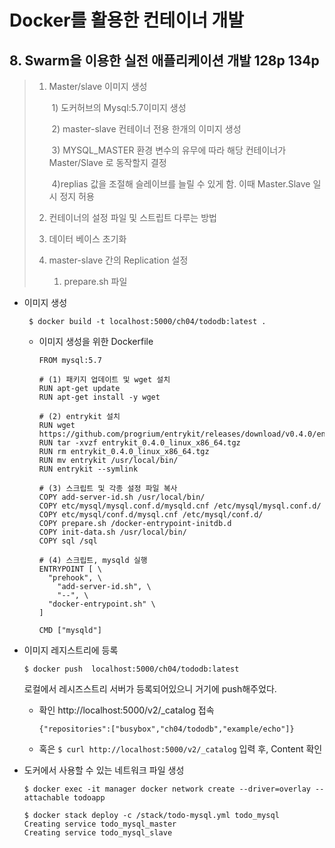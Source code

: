 # Docker를 활용한 컨테이너 개발

## 8. Swarm을 이용한 실전 애플리케이션 개발 128p 134p

> 1. Master/slave 이미지 생성
>
>    ​	1) 도커허브의 Mysql:5.7이미지 생성
>
>    ​	2)  master-slave 컨테이너 전용 한개의 이미지 생성
>
>    ​	3) MYSQL_MASTER 환경 변수의 유무에 따라 해당 컨테이너가 Master/Slave 로 동작할지 결정
>
>    ​	4)replias 값을 조절해 슬레이브를 늘릴 수 있게 함. 이때  Master.Slave 일시 정지 허용
>
> 2. 컨테이너의 설정 파일 및 스트립트 다루는 방법
>
> 3. 데이터 베이스 초기화
>
> 4. master-slave 간의 Replication 설정
>
>    1) prepare.sh 파일 

+ 이미지 생성

  ```
   $ docker build -t localhost:5000/ch04/tododb:latest .
  ```

  + 이미지 생성을 위한  Dockerfile

    ```
    FROM mysql:5.7
    
    # (1) 패키지 업데이트 및 wget 설치
    RUN apt-get update
    RUN apt-get install -y wget
    
    # (2) entrykit 설치
    RUN wget https://github.com/progrium/entrykit/releases/download/v0.4.0/entrykit_0.4.0_linux_x86_64.tgz
    RUN tar -xvzf entrykit_0.4.0_linux_x86_64.tgz
    RUN rm entrykit_0.4.0_linux_x86_64.tgz
    RUN mv entrykit /usr/local/bin/
    RUN entrykit --symlink
    
    # (3) 스크립트 및 각종 설정 파일 복사
    COPY add-server-id.sh /usr/local/bin/
    COPY etc/mysql/mysql.conf.d/mysqld.cnf /etc/mysql/mysql.conf.d/
    COPY etc/mysql/conf.d/mysql.cnf /etc/mysql/conf.d/
    COPY prepare.sh /docker-entrypoint-initdb.d
    COPY init-data.sh /usr/local/bin/
    COPY sql /sql
    
    # (4) 스크립트, mysqld 실행
    ENTRYPOINT [ \
      "prehook", \
        "add-server-id.sh", \
        "--", \
      "docker-entrypoint.sh" \
    ]
    
    CMD ["mysqld"]
    ```

+ 이미지 레지스트리에 등록

  ```
  $ docker push  localhost:5000/ch04/tododb:latest
  ```

  로컬에서 레시즈스트리 서버가 등록되어있으니 거기에 push해주었다.

  + 확인 http://localhost:5000/v2/_catalog 접속

    ```
    {"repositories":["busybox","ch04/tododb","example/echo"]}
    ```

  + 혹은 ` $ curl http://localhost:5000/v2/_catalog ` 입력 후, Content 확인

+ 도커에서 사용할 수 있는 네트워크 파일 생성

  ```
  $ docker exec -it manager docker network create --driver=overlay --attachable todoapp
  ```

  ```
  $ docker stack deploy -c /stack/todo-mysql.yml todo_mysql
  Creating service todo_mysql_master
  Creating service todo_mysql_slave
  ```

  


